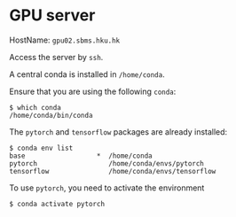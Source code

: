 # GPU server

HostName: `gpu02.sbms.hku.hk`

Access the server by `ssh`.

A central conda is installed in `/home/conda`.

Ensure that you are using the following `conda`:

```
$ which conda
/home/conda/bin/conda
```

The `pytorch` and `tensorflow` packages are already installed:

```
$ conda env list
base                  *  /home/conda
pytorch                  /home/conda/envs/pytorch
tensorflow               /home/conda/envs/tensorflow
```

To use `pytorch`, you need to activate the environment
```
$ conda activate pytorch
```

